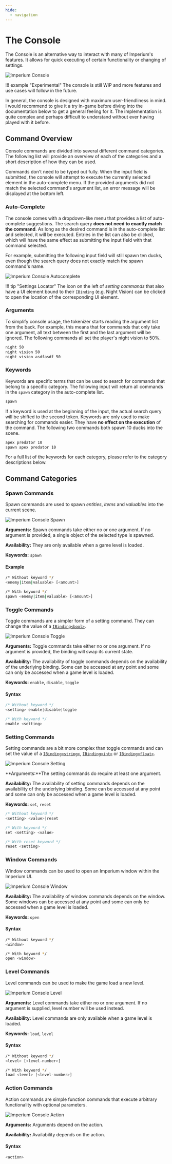 ```yaml
---
hide:
  - navigation
---
```


# The Console

The Console is an alternative way to interact with many of Imperium's features. It allows for quick executing of certain functionality or changing of settings.

![Imperium Console](https://github.com/giosuel/imperium-repo/blob/development/assets/screenshots/console.png?raw=true)

!!! example "Experimental"
    The console is still WIP and more features and use cases will follow in the future.

In general, the console is designed with maximum user-friendliness in mind. I would recommend to give it a try in-game before diving into the documentation below to get a general feeling for it. The implementation is quite complex and perhaps difficult to understand without ever having played with it before.

## Command Overview

Console commands are divided into several different command categories. The following list will provide an overview of each of the categories and a short description of how they can be used.

Commands don't need to be typed out fully. When the input field is submitted, the console will attempt to execute the currently selected element in the auto-complete menu. If the provided arguments did not match the selected command's argument list, an error message will be displayed at the bottom left.

### Auto-Complete

The console comes with a dropdown-like menu that provides a list of auto-complete suggestions. The search query **does not need to exactly match the command**. As long as the desired command is in the auto-complete list and selected, it will be executed. Entries in the list can also be clicked, which will have the same effect as submitting the input field with that command selected.

For example, submitting the following input field will still spawn ten ducks, even though the search query does not exactly match the spawn command's name.

![Imperium Console Autocomplete](https://github.com/giosuel/imperium-repo/blob/development/assets/screenshots/console-autocomplete.png?raw=true)

!!! tip "Settings Locator"
    The icon on the left of *setting commands* that also have a UI element bound to their `IBinding` (e.g. Night Vision) can be clicked to open the location of the corresponding UI element.

### Arguments
To simplify console usage, the tokenizer starts reading the argument list from the back. For example, this means that for commands that only take one argument, all text between the first and the last argument will be ignored. The following commands all set the player's night vision to 50%.

```bash
night 50
night vision 50
night vision asdfasdf 50
```

### Keywords
Keywords are specific terms that can be used to search for commands that belong to a specific category. The following input will return all commands in the `spawn` category in the auto-complete list. 

```bash
spawn
```

If a keyword is used at the beginning of the input, the actual search query will be shifted to the second token. Keywords are only used to make searching for commands easier. They have **no effect on the execution** of the command. The following two commands both spawn 10 ducks into the scene.

```bash
apex predator 10
spawn apex predator 10
```

For a full list of the keywords for each category, please refer to the category descriptions below.


## Command Categories

### Spawn Commands

Spawn commands are used to spawn *entities*, *items* and *valuables* into the current scene.

![Imperium Console Spawn](https://github.com/giosuel/imperium-repo/blob/development/assets/screenshots/console-spawn.png?raw=true)

**Arguments:** Spawn commands take either no or one argument. If no argument is provided, a single object of the selected type is spawned.

**Availability:** They are only available when a game level is loaded.

**Keywords:** `spawn`

#### Example

```bash
/* Without keyword */
<enemy|item|valuable> [<amount>]

/* With keyword */
spawn <enemy|item|valuable> [<amount>]
```

### Toggle Commands

Toggle commands are a simpler form of a setting command. They can change the value of a [`IBinding<bool>`](api/index.html#the-imperium-binding).

![Imperium Console Toggle](https://github.com/giosuel/imperium-repo/blob/development/assets/screenshots/console-toggle.png?raw=true)

**Arguments:** Toggle commands take either no or one argument. If no argument is provided, the binding will swap its current state.

**Availability:** The availability of toggle commands depends on the availability of the underlying binding. Some can be accessed at any point and some can only be accessed when a game level is loaded.

**Keywords:** `enable`, `disable`, `toggle`

#### Syntax

```java
/* Without keyword */
<setting> enable|disable|toggle

/* With keyword */
enable <setting>
```

### Setting Commands

Setting commands are a bit more complex than toggle commands and can set the value of a [`IBinding<string>`](api/index.html#the-imperium-binding), [`IBinding<int>`](api/index.html#the-imperium-binding) or [`IBinding<float>`](api/index.html#the-imperium-binding).

![Imperium Console Setting](https://github.com/giosuel/imperium-repo/blob/development/assets/screenshots/console-setting.png?raw=true)

**Arguments:**The setting commands do require at least one argument.

**Availability:** The availability of setting commands depends on the availability of the underlying binding. Some can be accessed at any point and some can only be accessed when a game level is loaded.

**Keywords:** `set`, `reset`

```java
/* Without keyword */
<setting> <value>|reset

/* With keyword */
set <setting> <value>

/* With reset keyword */
reset <setting>
```

### Window Commands

Window commands can be used to open an Imperium window within the Imperium UI.

![Imperium Console Window](https://github.com/giosuel/imperium-repo/blob/development/assets/screenshots/console-window.png?raw=true)

**Availability:** The availability of window commands depends on the window. Some windows can be accessed at any point and some can only be accessed when a game level is loaded.

**Keywords:** `open`

#### Syntax

```bash
/* Without keyword */
<window>

/* With keyword */
open <window>
```

### Level Commands

Level commands can be used to make the game load a new level.

![Imperium Console Level](https://github.com/giosuel/imperium-repo/blob/development/assets/screenshots/console-level.png?raw=true)

**Arguments:** Level commands take either no or one argument. If no argument is supplied, level number will be used instead.

**Availability:** Level commands are only available when a game level is loaded.

**Keywords:** `load`, `level`

#### Syntax

```bash
/* Without keyword */
<level> [<level-number>]

/* With keyword */
load <level> [<level-number>]
```

### Action Commands

Action commands are simple function commands that execute arbitrary functionality with optional parameters.

![Imperium Console Action](https://github.com/giosuel/imperium-repo/blob/development/assets/screenshots/console-action.png?raw=true)

**Arguments:** Arguments depend on the action.

**Availability:** Availability depends on the action.

#### Syntax

```bash
<action>
```